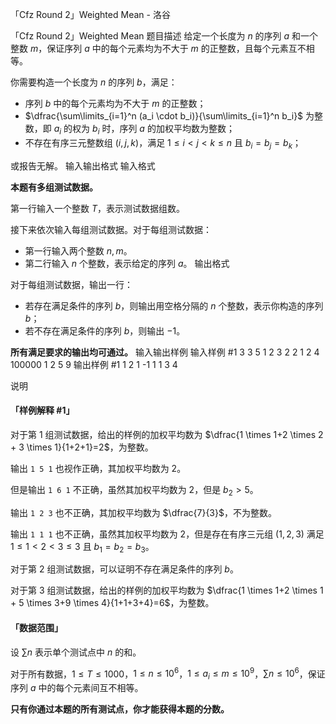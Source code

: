 



「Cfz Round 2」Weighted Mean - 洛谷














「Cfz Round 2」Weighted Mean
题目描述
给定一个长度为 $n$ 的序列 $a$ 和一个整数 $m$，保证序列 $a$ 中的每个元素均为不大于 $m$ 的正整数，且每个元素互不相等。

你需要构造一个长度为 $n$ 的序列 $b$，满足：

- 序列 $b$ 中的每个元素均为不大于 $m$ 的正整数；
- $\dfrac{\sum\limits_{i=1}^n (a_i \cdot b_i)}{\sum\limits_{i=1}^n b_i}$ 为整数，即 $a_i$ 的权为 $b_i$ 时，序列 $a$ 的加权平均数为整数；
- 不存在有序三元整数组 $(i,j,k)$，满足 $1\le i<j<k\le n$ 且 $b_i=b_j=b_k$；

或报告无解。
输入输出格式
输入格式

**本题有多组测试数据。**

第一行输入一个整数 $T$，表示测试数据组数。

接下来依次输入每组测试数据。对于每组测试数据：

- 第一行输入两个整数 $n,m$。
- 第二行输入 $n$ 个整数，表示给定的序列 $a$。
输出格式

对于每组测试数据，输出一行：

- 若存在满足条件的序列 $b$，则输出用空格分隔的 $n$ 个整数，表示你构造的序列 $b$；
- 若不存在满足条件的序列 $b$，则输出 $-1$。

**所有满足要求的输出均可通过。**
输入输出样例
输入样例 #1
3
3 5
1 2 3
2 2
1 2
4 100000
1 2 5 9
输出样例 #1
1 2 1
-1
1 1 3 4

说明
#### 「样例解释 #1」

对于第 $1$ 组测试数据，给出的样例的加权平均数为 $\dfrac{1 \times 1+2 \times 2 + 3 \times 1}{1+2+1}=2$，为整数。

输出 `1 5 1` 也视作正确，其加权平均数为 $2$。

但是输出 `1 6 1` 不正确，虽然其加权平均数为 $2$，但是 $b_2>5$。

输出 `1 2 3` 也不正确，其加权平均数为 $\dfrac{7}{3}$，不为整数。

输出 `1 1 1` 也不正确，虽然其加权平均数为 $2$，但是存在有序三元组 $(1,2,3)$ 满足 $1 \leq 1 < 2 < 3 \leq 3$ 且 $b_1=b_2=b_3$。

对于第 $2$ 组测试数据，可以证明不存在满足条件的序列 $b$。

对于第 $3$ 组测试数据，给出的样例的加权平均数为 $\dfrac{1 \times 1+2 \times 1 + 5 \times 3+9 \times 4}{1+1+3+4}=6$，为整数。

#### 「数据范围」

设 $\sum n$ 表示单个测试点中 $n$ 的和。

对于所有数据，$1 \le T \le 1000$，$1 \le n \le 10^6$，$1 \le a_i \le m \le 10^9$，$\sum n \le 10^6$，保证序列 $a$ 中的每个元素间互不相等。

**只有你通过本题的所有测试点，你才能获得本题的分数。**






